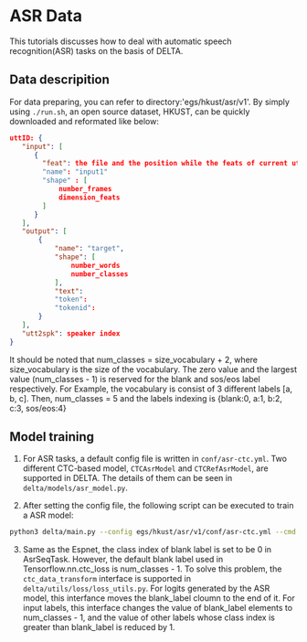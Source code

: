 # ASR Data

This tutorials discusses how to deal with automatic speech recognition(ASR) tasks on the basis of DELTA.

## Data descripition

For data preparing, you can refer to directory:'egs/hkust/asr/v1'. 
By simply using `./run.sh`, an open source dataset, HKUST, can be quickly downloaded and reformated like below: 

 ```json
 uttID: {
    "input": [
       {
         "feat": the file and the position while the feats of current utterance is sorted
         "name": "input1"
         "shape" : [
             number_frames
             dimension_feats
         ]
       }
    ],
    "output": [
        {
            "name": "target",
            "shape": [
                number_words
                number_classes
            ],
            "text":
            "token":
            "tokenid":
        }
    ],
    "utt2spk": speaker index
 }
 ```
 It should be noted that num_classes = size_vocabulary + 2,  where size_vocabulary is the size of the vocabulary. The zero value and the largest value (num_classes - 1) is reserved for the blank and sos/eos label respectively.
 For Example, the vocabulary is consist of 3 different labels [a, b, c]. Then, num_classes = 5 and the labels indexing is {blank:0, a:1, b:2, c:3, sos/eos:4}

## Model training

1. For ASR tasks, a default config file is written in `conf/asr-ctc.yml`.
  Two different CTC-based model, `CTCAsrModel` and `CTCRefAsrModel`, are supported in DELTA. The details of them can be seen in `delta/models/asr_model.py`. 

2. After setting the config file, the following script can be executed to train a ASR model:

 ```bash
 python3 delta/main.py --config egs/hkust/asr/v1/conf/asr-ctc.yml --cmd train_and_eval 
 ```

3. Same as the Espnet, the class index of blank label is set to be 0 in AsrSeqTask. However, the default blank label used in Tensorflow.nn.ctc_loss is num_classes - 1. 
   To solve this problem, the `ctc_data_transform` interface is supported in `delta/utils/loss/loss_utils.py`. 
   For logits generated by the ASR model, this interfance moves the blank_label cloumn to the end of it. 
   For input labels, this interface changes the value of blank_label elements to num_classes - 1, and the value of other labels whose class index is greater than blank_label is reduced by 1.
